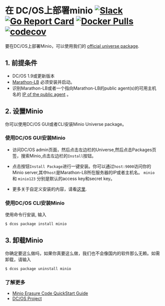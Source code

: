 # 在 DC/OS上部署minio [![Slack](https://slack.minio.io/slack?type=svg)](https://slack.minio.io) [![Go Report Card](https://goreportcard.com/badge/piensa/nodo)](https://goreportcard.com/report/piensa/nodo) [![Docker Pulls](https://img.shields.io/docker/pulls/piensa/nodo.svg?maxAge=604800)](https://hub.docker.com/r/piensa/nodo/) [![codecov](https://codecov.io/gh/piensa/nodo/branch/master/graph/badge.svg)](https://codecov.io/gh/piensa/nodo)

要在DC/OS上部署Minio，可以使用我们的 [official universe package](https://github.com/mesosphere/universe/tree/version-3.x/repo/packages/M/minio/6).

## 1. 前提条件

  - DC/OS 1.9或更新版本
  - [Marathon-LB](https://dcos.io/docs/1.9/usage/service-discovery/marathon-lb/usage/) 必须安装并启动。
  - 识别Marathon-LB或者一个指向Marathon-LB的public agent(s)的可用主机名的 [IP of the public agent](https://dcos.io/docs/1.9/administration/locate-public-agent/) 。


## 2. 设置Minio 

你可以使用DC/OS GUI或者CLI安装Minio Universe package。

### 使用DC/OS GUI安装Minio
- 访问DC/OS admin页面，然后点击左边栏的Universe,然后点击Packages页签，搜索Minio,点击左边栏的```Install```按钮。 

- 点击按钮`Install Package`进行一键安装。你可以通过`host:9000`访问你的Minio server,其中`host`是Marathon-LB所在服务器的IP或者主机名。 `minio` 和 `minio123` 分别是默认的access key和secret key。

- 更多关于自定义安装的内容，请看[这里](https://github.com/dcos/zh_CN/examples/blob/master/minio/1.9/README.md#minio-installation-using-gui).

### 使用DC/OS CLI安装Minio

使用命令行安装, 输入

```bash
$ dcos package install minio
```

## 3. 卸载Minio

你确定要这么做吗，如果你真要这么做，我们也不会像国内的软件那么无赖。如需卸载，请输入

```bash
$ dcos package uninstall minio
```

### 了解更多

- [Minio Erasure Code QuickStart Guide](https://docs.minio.io/cn/minio-erasure-code-quickstart-guide)
- [DC/OS Project](https://docs.mesosphere.com/)

